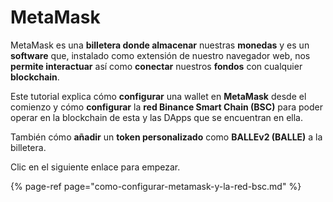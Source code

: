 # MetaMask

MetaMask es una **billetera donde almacenar** nuestras **monedas** y es un **software** que, instalado como extensión de nuestro navegador web, nos **permite interactuar** así como **conectar** nuestros **fondos** con cualquier **blockchain**.

Este tutorial explica cómo **configurar** una wallet en **MetaMask** desde el comienzo y cómo **configurar** la **red Binance Smart Chain \(BSC\)** para poder operar en la blockchain de esta y las DApps que se encuentran en ella. 

También cómo **añadir** un **token personalizado** como **BALLEv2 \(BALLE\)** a la billetera.



Clic en el siguiente enlace para empezar.

{% page-ref page="como-configurar-metamask-y-la-red-bsc.md" %}





